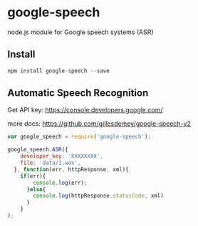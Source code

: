 # google-speech

node.js module for Google speech systems (ASR)

## Install
```javascript
npm install google-speech --save

```

## Automatic Speech Recognition

Get API key: https://console.developers.google.com/

more docs: https://github.com/gillesdemey/google-speech-v2


```javascript
var google_speech = require('google-speech');

google_speech.ASR({
    developer_key: 'XXXXXXXX',
    file: 'data/1.wav',
  }, function(err, httpResponse, xml){
    if(err){
        console.log(err);
      }else{
        console.log(httpResponse.statusCode, xml)
      }
    }
);

```